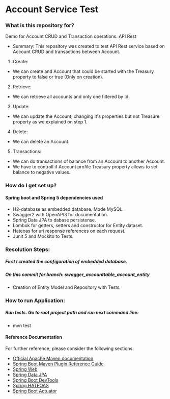 # Account Service Test

### What is this repository for? ###
Demo for Account CRUD and Transaction operations. API Rest

* Summary: 
This repository was created to test API Rest service based on Account CRUD and transactions between Account.

1. Create:
* We can create and Account that could be started with the Treasury property to false or true (Only on creation). 
2. Retrieve: 
* We can retrieve all accounts and only one filtered by Id. 
3. Update: 
* We can update the Account, changing it's properties but not Treasure property as we explained on step 1.
4. Delete: 
* We can delete an Account.
5. Transactions: 
* We can do transactions of balance from an Account to another Account. 
* We have to controll if Account profile Treasury property allows to set balance to negative values. 

### How do I get set up? ###

#### Spring boot and Spring 5 dependencies used ####

* H2-database as embedded database. Mode MySQL.
* Swagger2 with OpenAPI3 for documentation. 
* Spring Data JPA to dabase persistense.
* Lombok for getters, setters and constructor for Entity dataset.
* Hateoas for uri response references on each request.
* Junit 5 and Mockito to Tests.

### Resolution Steps: ###

##### First I created the configuration of embedded database. #####
##### On this commit for branch: swagger_accounttable_account_entity #####
* Creation of Entity Model and Repository with Tests.

### How to run Application: ###

##### Run tests. Go to root project path and run next command line: #####
* mvn test


#### Reference Documentation ####
For further reference, please consider the following sections:

* [Official Apache Maven documentation](https://maven.apache.org/guides/index.html)
* [Spring Boot Maven Plugin Reference Guide](https://docs.spring.io/spring-boot/docs/2.2.5.RELEASE/maven-plugin/)
* [Spring Web](https://docs.spring.io/spring-boot/docs/2.2.5.RELEASE/reference/htmlsingle/#boot-features-developing-web-applications)
* [Spring Data JPA](https://docs.spring.io/spring-boot/docs/2.2.5.RELEASE/reference/htmlsingle/#boot-features-jpa-and-spring-data)
* [Spring Boot DevTools](https://docs.spring.io/spring-boot/docs/2.2.5.RELEASE/reference/htmlsingle/#using-boot-devtools)
* [Spring HATEOAS](https://docs.spring.io/spring-boot/docs/2.2.5.RELEASE/reference/htmlsingle/#boot-features-spring-hateoas)
* [Spring Boot Actuator](https://docs.spring.io/spring-boot/docs/2.2.5.RELEASE/reference/htmlsingle/#production-ready)


